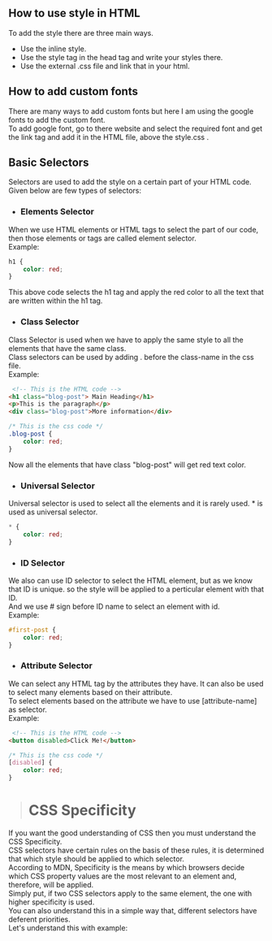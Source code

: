 ## How to use style in HTML
To add the style there are three main ways.  
* Use the inline style.
* Use the style tag in the head tag and write your styles there.  
* Use the external .css file and link that in your html.

## How to add custom fonts
There are many ways to add custom fonts but here I am using the google fonts to add the custom font.  
To add google font, go to there website and select the required font and get the link tag and add it in the HTML file, above the style.css .

## Basic Selectors
Selectors are used to add the style on a certain part of your HTML code.  
Given below are few types of selectors:  
* ### Elements Selector  
When we use HTML elements or HTML tags to select the part of our code, then those elements or tags are called element selector.  
Example:  
```css
h1 {
    color: red;
}
```  
This above code selects the h1 tag and apply the red color to all the text that are written within the h1 tag.  
* ### Class Selector  
Class Selector is used when we have to apply the same style to all the elements that have the same class.  
Class selectors can be used by adding . before the class-name in the css file.  
Example:  
```html
 <!-- This is the HTML code -->
<h1 class="blog-post"> Main Heading</h1>
<p>This is the paragraph</p>
<div class="blog-post">More information</div>
```
```css 
/* This is the css code */
.blog-post {
    color: red;
}
```
Now all the elements that have class "blog-post" will get red text color.
  
* ### Universal Selector
Universal selector is used to select all the elements and it is rarely used. * is used as universal selector.
```css
* {
    color: red;
}
```
* ### ID Selector
We also can use ID selector to select the HTML element, but as we know that ID is unique. so the style will be applied to a perticular element with that ID.  
And we use # sign before ID name to select an element with id.  
Example:  
```css
#first-post {
    color: red;
}
```
* ### Attribute Selector
We can select any HTML tag by the attributes they have. It can also be used to select many elements based on their attribute.  
To select elements based on the attribute we have to use [attribute-name] as selector.  
Example:  
```html
 <!-- This is the HTML code -->
<button disabled>Click Me!</button>
```
```css 
/* This is the css code */
[disabled] {
    color: red;
}
```


> # CSS Specificity
If you want the good understanding of CSS then you must understand the CSS Specificity.  
CSS selectors have certain rules on the basis of these rules, it is determined that which style should be applied to which selector.  
According to MDN, Specificity is the means by which browsers decide which CSS property values are the most relevant to an element and, therefore, will be applied.  
Simply put, if two CSS selectors apply to the same element, the one with higher specificity is used.  
You can also understand this in a simple way that, different selectors have deferent priorities.  
Let's understand this with example:  
